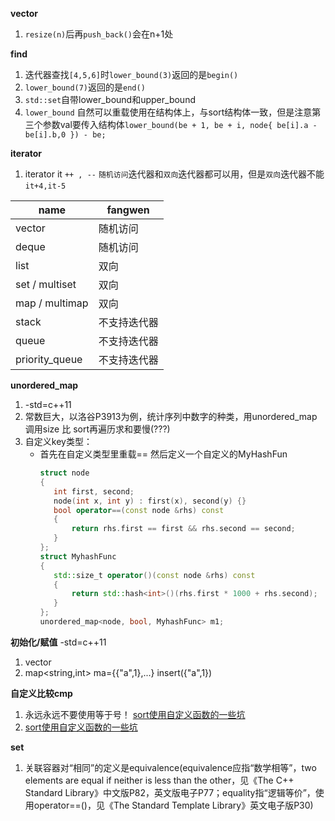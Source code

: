 
**vector** 

1. `resize(n)`后再`push_back()`会在n+1处


**find**

1. 迭代器查找`[4,5,6]`时`lower_bound(3)`返回的是`begin()`
2. `lower_bound(7)`返回的是`end()`
3. `std::set`自带lower_bound和upper_bound
4. `lower_bound` 自然可以重载使用在结构体上，与sort结构体一致，但是注意第三个参数val要传入结构体`lower_bound(be + 1, be + i, node{ be[i].a - be[i].b,0 }) - be;`


**iterator**

1. iterator it `++ , --` `随机访问`迭代器和`双向`迭代器都可以用，但是`双向`迭代器不能`it+4,it-5`  

| name           | fangwen      |
| -------------- | ------------ |
| vector         | 随机访问     |
| deque          | 随机访问     |
| list           | 双向         |
| set / multiset | 双向         |
| map / multimap | 双向         |
| stack          | 不支持迭代器 |
| queue          | 不支持迭代器 |
| priority_queue | 不支持迭代器 |

**unordered_map**
1. -std=c++11
2. 常数巨大，以洛谷P3913为例，统计序列中数字的种类，用unordered_map 调用size 比 sort再遍历求和要慢(???)
3. 自定义key类型：
   * 首先在自定义类型里重载== 然后定义一个自定义的MyHashFun
     ```cpp
     struct node
     {
        int first, second;
        node(int x, int y) : first(x), second(y) {}
        bool operator==(const node &rhs) const
        {
            return rhs.first == first && rhs.second == second;
        }
     };
     struct MyhashFunc
     {
        std::size_t operator()(const node &rhs) const
        {
            return std::hash<int>()(rhs.first * 1000 + rhs.second);
        }
     };
     unordered_map<node, bool, MyhashFunc> m1; 
     ```  
**初始化/赋值** -std=c++11
1. vector
2. map<string,int> ma={{"a",1},...}  insert({"a",1}) 
   
**自定义比较cmp**
1. 永远永远不要使用等于号！    [sort使用自定义函数的一些坑](https://blog.csdn.net/Yvettre/article/details/86547463)
2. [sort使用自定义函数的一些坑](https://stackoverflow.com/questions/41488093/why-do-i-get-runtime-error-when-comparison-function-in-stdsort-always-return-t)

**set**
1. 关联容器对“相同”的定义是equivalence(equivalence应指“数学相等”，two elements are equal if neither is less than the other，见《The C++ Standard Library》中文版P82，英文版电子P77；equality指“逻辑等价”，使用operator==()，见《The Standard Template Library》英文电子版P30)